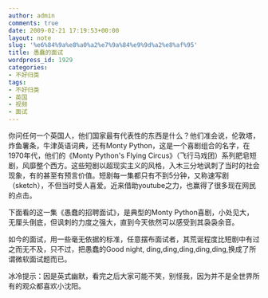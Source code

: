 ```yaml
---
author: admin
comments: true
date: 2009-02-21 17:19:53+00:00
layout: note
slug: '%e6%84%9a%e8%a0%a2%e7%9a%84%e9%9d%a2%e8%af%95'
title: 愚蠢的面试
wordpress_id: 1929
categories:
- 不好归类
tags:
- 不好归类
- 英国
- 视频
- 面试
---
```


你问任何一个英国人，他们国家最有代表性的东西是什么？他们准会说，伦敦塔，炸鱼薯条，牛津英语词典，还有Monty Python，这是一个喜剧组合的名字，在1970年代，他们的《Monty Python's Flying Circus》（飞行马戏团）系列肥皂短剧，风靡整个西方。这些短剧以超现实主义的风格，入木三分地讽刺了当时的社会现象，有的甚至有预言价值。短剧每一集都只有不到5分钟，又称速写剧（sketch），不但当时受人喜爱。近来借助youtube之力，也赢得了很多现在网民的点击。

下面看的这一集《愚蠢的招聘面试》，是典型的Monty Python喜剧，小处见大，无厘头倒底，但讽刺的力度之强大，直到今天依然可以感受到其袅袅余音。

如今的面试，用一些毫无依据的标准，任意摆布面试者，其荒诞程度比短剧中有过之而无不及，只不过，把愚蠢的Good night, ding,ding,ding,ding,ding,换成了所谓微软面试题而已。

冰冷提示：因是英式幽默，看完之后大家可能不笑，别怪我，因为并不是全世界所有的观众都喜欢小沈阳。


